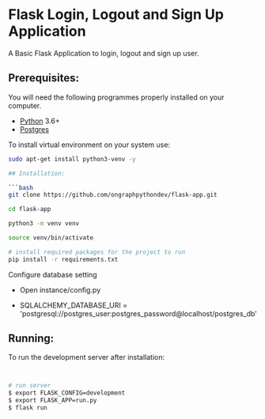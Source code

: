 # Flask Login, Logout and Sign Up Application

A Basic Flask Application to login, logout and sign up user.

## Prerequisites:

You will need the following programmes properly installed on your computer.

* [Python](https://www.python.org/) 3.6+
* [Postgres](https://www.postgresql.org/)

To install virtual environment on your system use:

```bash
sudo apt-get install python3-venv -y

## Installation:

```bash
git clone https://github.com/ongraphpythondev/flask-app.git

cd flask-app

python3 -m venv venv

source venv/bin/activate

# install required packages for the project to run
pip install -r requirements.txt
```
Configure database setting
* Open instance/config.py

* SQLALCHEMY_DATABASE_URI = 'postgresql://postgres_user:postgres_password@localhost/postgres_db'


## Running:

To run the development server after installation:
```bash


# run server
$ export FLASK_CONFIG=development
$ export FLASK_APP=run.py
$ flask run
```

